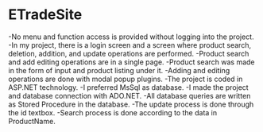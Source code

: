 # ETradeSite
-No menu and function access is provided without logging into the project.
-In my project, there is a login screen and a screen where product search, deletion, addition, and update operations are performed.
-Product search and add editing operations are in a single page.
-Product search was made in the form of input and product listing under it.
-Adding and editing operations are done with modal popup plugins.
-The project is coded in ASP.NET technology.
-I preferred MsSql as database.
-I made the project and database connection with ADO.NET.
-All database queries are written as Stored Procedure in the database.
-The update process is done through the id textbox.
-Search process is done according to the data in ProductName.
